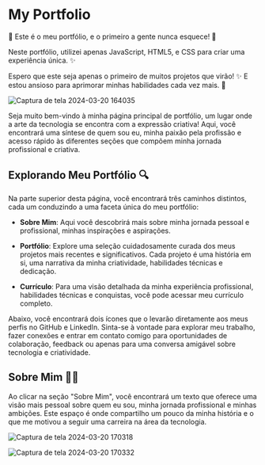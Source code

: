 # My Portfolio

🚀 Este é o meu portfólio, e o primeiro a gente nunca esquece! 🎉

Neste portfólio, utilizei apenas JavaScript, HTML5, e CSS para criar uma experiência única. ✨

Espero que este seja apenas o primeiro de muitos projetos que virão! ✨ E estou ansioso para aprimorar minhas habilidades cada vez mais. 💪




![Captura de tela 2024-03-20 164035](https://github.com/thiago-sh01/my-portfolio/assets/129800028/95d35fe0-4673-40f7-a567-53cc08a81d32)


Seja muito bem-vindo à minha página principal de portfólio, um lugar onde a arte da tecnologia se encontra com a expressão criativa! Aqui, você encontrará uma síntese de quem sou eu, minha paixão pela profissão e acesso rápido às diferentes seções que compõem minha jornada profissional e criativa.


## Explorando Meu Portfólio 🔍

Na parte superior desta página, você encontrará três caminhos distintos, cada um conduzindo a uma faceta única do meu portfólio:

- **Sobre Mim**: Aqui você descobrirá mais sobre minha jornada pessoal e profissional, minhas inspirações e aspirações.

- **Portfólio**: Explore uma seleção cuidadosamente curada dos meus projetos mais recentes e significativos. Cada projeto é uma história em si, uma narrativa da minha criatividade, habilidades técnicas e dedicação.

- **Currículo**: Para uma visão detalhada da minha experiência profissional, habilidades técnicas e conquistas, você pode acessar meu currículo completo.


Abaixo, você encontrará dois ícones que o levarão diretamente aos meus perfis no GitHub e LinkedIn. Sinta-se à vontade para explorar meu trabalho, fazer conexões e entrar em contato comigo para oportunidades de colaboração, feedback ou apenas para uma conversa amigável sobre tecnologia e criatividade.


## Sobre Mim 🧑‍🦰

Ao clicar na seção "Sobre Mim", você encontrará um texto que oferece uma visão mais pessoal sobre quem eu sou, minha jornada profissional e minhas ambições. Este espaço é onde compartilho um pouco da minha história e o que me motivou a seguir uma carreira na área da tecnologia.



![Captura de tela 2024-03-20 170318](https://github.com/thiago-sh01/my-portfolio/assets/129800028/3a4b2f16-4a22-42d3-b56e-a88899c9a98f)

![Captura de tela 2024-03-20 170332](https://github.com/thiago-sh01/my-portfolio/assets/129800028/4afa2ae7-c2b5-4214-a313-3f69ee4e133f)

